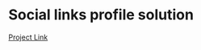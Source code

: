 # Social links profile solution

[Project Link](https://ulviyyakhanbayli-social-links-profile.netlify.app/)